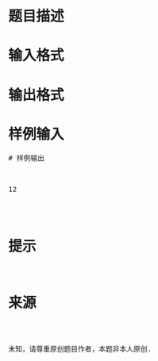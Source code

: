 

# 题目描述



# 输入格式



# 输出格式



# 样例输入


<pre>
# 样例输出


<pre>12</pre>

# 提示



# 来源


<p>
未知，请尊重原创题目作者，本题非本人原创.
</p>

